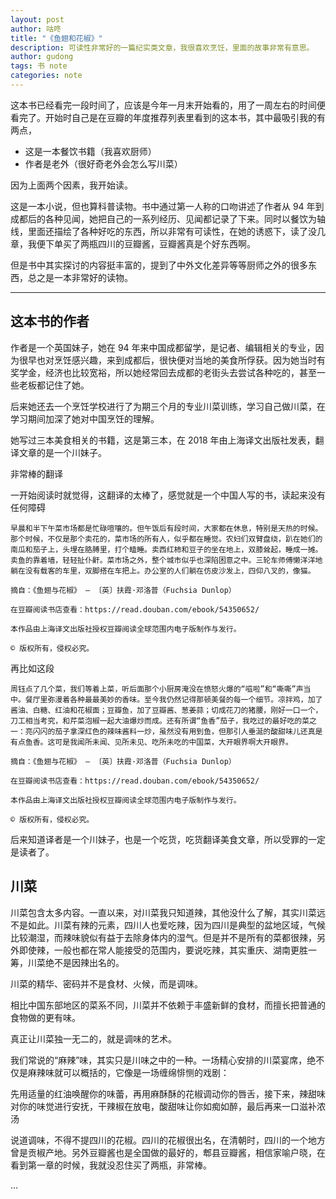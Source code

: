 ```yaml
---
layout: post
author: 咕咚
title: "《鱼翅和花椒》"
description: 可读性非常好的一篇纪实类文章，我很喜欢烹饪，里面的故事非常有意思。
author: gudong
tags: 书 note
categories: note 
---
```


这本书已经看完一段时间了，应该是今年一月末开始看的，用了一周左右的时间便看完了。开始时自己是在豆瓣的年度推荐列表里看到的这本书，其中最吸引我的有两点，

* 这是一本餐饮书籍（我喜欢厨师）
* 作者是老外（很好奇老外会怎么写川菜）

因为上面两个因素，我开始读。

这是一本小说，但也算科普读物。书中通过第一人称的口吻讲述了作者从 94 年到成都后的各种见闻，她把自己的一系列经历、见闻都记录了下来。同时以餐饮为轴线，里面还描绘了各种好吃的东西，所以非常有可读性，在她的诱惑下，读了没几章，我便下单买了两瓶四川的豆瓣酱，豆瓣酱真是个好东西啊。

但是书中其实探讨的内容挺丰富的，提到了中外文化差异等等厨师之外的很多东西，总之是一本非常好的读物。

--------


## 这本书的作者

作者是一个英国妹子，她在 94 年来中国成都留学，是记者、编辑相关的专业，因为很早也对烹饪感兴趣，来到成都后，很快便对当地的美食所俘获。因为她当时有奖学金，经济也比较宽裕，所以她经常回去成都的老街头去尝试各种吃的，甚至一些老板都记住了她。

后来她还去一个烹饪学校进行了为期三个月的专业川菜训练，学习自己做川菜，在学习期间加深了她对中国烹饪的理解。

她写过三本美食相关的书籍，这是第三本，在 2018 年由上海译文出版社发表，翻译文章的是一个川妹子。

非常棒的翻译

一开始阅读时就觉得，这翻译的太棒了，感觉就是一个中国人写的书，读起来没有任何障碍

```
早晨和半下午菜市场都是忙碌喧嚷的。但午饭后有段时间，大家都在休息，特别是天热的时候。那个时候，不仅是那个卖花的，菜市场的所有人，似乎都在睡觉。农妇们双臂盘绕，趴在她们的南瓜和茄子上，头埋在胳膊里，打个瞌睡。卖西红柿和豆子的坐在地上，双膝耸起，睡成一摊。卖鱼的靠着墙，轻轻扯仆鼾。菜市场之外，整个城市似乎也深陷困意之中。三轮车师傅懒洋洋地躺在没有载客的车里，双脚搭在车把上。办公室的人们躺在仿皮沙发上，四仰八叉的，像猫。

摘自：《鱼翅与花椒》 — 〔英〕扶霞·邓洛普（Fuchsia Dunlop）

在豆瓣阅读书店查看：https://read.douban.com/ebook/54350652/

本作品由上海译文出版社授权豆瓣阅读全球范围内电子版制作与发行。

© 版权所有，侵权必究。
```

再比如这段

```
周钰点了几个菜，我们等着上菜，听后面那个小厨房淹没在愤怒火爆的“嗞啦”和“嘶嘶”声当中。餐厅里弥漫着各种最最美妙的香味。至今我仍然记得那顿美餐的每一个细节。凉拌鸡，加了酱油、白糖、红油和花椒面；豆瓣鱼，加了豆瓣酱、葱姜蒜；切成花刀的猪腰，刚好一口一个，刀工相当考究，和芹菜泡椒一起大油爆炒而成。还有所谓“鱼香”茄子，我吃过的最好吃的菜之一：亮闪闪的茄子拿深红色的辣味酱料一炒，虽然没有用到鱼，但那引人垂涎的酸甜味儿还真是有点鱼香。这可是我闻所未闻、见所未见、吃所未吃的中国菜，大开眼界啊大开眼界。

摘自：《鱼翅与花椒》 — 〔英〕扶霞·邓洛普（Fuchsia Dunlop）

在豆瓣阅读书店查看：https://read.douban.com/ebook/54350652/

本作品由上海译文出版社授权豆瓣阅读全球范围内电子版制作与发行。

© 版权所有，侵权必究。
```

后来知道译者是一个川妹子，也是一个吃货，吃货翻译美食文章，所以受罪的一定是读者了。

## 川菜

川菜包含太多内容。一直以来，对川菜我只知道辣，其他没什么了解，其实川菜远不是如此。川菜有辣的元素，四川人也爱吃辣，因为四川是典型的盆地区域，气候比较潮湿，而辣味貌似有益于去除身体内的湿气。但是并不是所有的菜都很辣，另外即使辣，一般也都在常人能接受的范围内，要说吃辣，其实重庆、湖南更胜一筹，川菜绝不是因辣出名的。

川菜的精华、密码并不是食材、火候，而是调味。

 相比中国东部地区的菜系不同，川菜并不依赖于丰盛新鲜的食材，而擅长把普通的食物做的更有味。

 真正让川菜独一无二的，就是调味的艺术。

 我们常说的“麻辣”味，其实只是川味之中的一种。一场精心安排的川菜宴席，绝不仅是麻辣味就可以概括的，它像是一场缠绵悱恻的戏剧：

 先用适量的红油唤醒你的味蕾，再用麻酥酥的花椒调动你的唇舌，接下来，辣甜味对你的味觉进行安抚，干辣椒在放电，酸甜味让你如痴如醉，最后再来一口滋补浓汤

说道调味，不得不提四川的花椒。四川的花椒很出名，在清朝时，四川的一个地方曾是贡椒产地。另外豆瓣酱也是全国做的最好的，郫县豆瓣酱，相信家喻户晓，在看到第一章的时候，我就没忍住买了两瓶，非常棒。

...